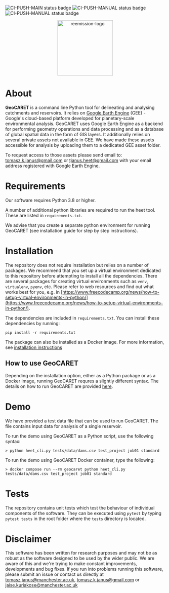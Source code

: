 ![CI-PUSH-MAIN status badge](https://github.com/UoMResearchIT/heet/actions/workflows/main.yml/badge.svg?event=push)
![CI-PUSH-MANUAL status badge](https://github.com/UoMResearchIT/heet/actions/workflows/manual.yml/badge.svg?branch=main)
![CI-PUSH-MANUAL status badge](https://github.com/UoMResearchIT/heet/actions/workflows/manual.yml/badge.svg?branch=progress)

<!-- PROJECT LOGO -->
<p align="center">
    <img alt="reemission-logo" height="175" src="https://github.com/UoMResearchIT/geocaret/assets/8837107/d01e7da4-e075-483a-9d9b-953a3dd1b5d8"/>
</p>

# About

**GeoCARET** is a command line Python tool for delineating and analysing catchments and reservoirs. It relies on [Google Earth Engine](https://earthengine.google.com/) (GEE) - Google's cloud-based platform developed for planetary-scale environmental analysis. GeoCARET uses Google Earth Engine as a backend for performing geometry operations and data processing and as a database of global spatial data in the form of GIS layers. It additionally relies on several private assets not available in GEE. We have made these assets accessible for analysis by uploading them to a dedicated GEE asset folder.

To request access to those assets please send email to:
[tomasz.k.janus@gmail.com](mailto:tomasz.k.janus@gmail.com?subject=[GeoCARET]%20Request%20Asset%20Access) or
[tjanus.heet@gmail.com](mailto:tjanus.heet@gmail.com?subject=[GeoCARET]%20Request%20Asset%20Access)
with your email address registered with Google Earth Engine.

# Requirements

Our software requires Python 3.8 or higher.

A number of additional python libraries are required to run the heet tool. These are listed in `requirements.txt`.

We advise that you create a separate python environment for running GeoCARET (see installation guide for step by step instructions).

# Installation

The repository does not require installation but relies on a number of packages. We recommend that you set up a virtual environment dedicated to this repository before attempting to install all the dependencies. There are several packages for creating virtual environments such as `venv`, `virtualenv`, `pyenv`, etc. Please refer to web resources and find out what works best for you, e.g. in [https://www.freecodecamp.org/news/how-to-setup-virtual-environments-in-python/](https://www.freecodecamp.org/news/how-to-setup-virtual-environments-in-python/).

The dependencies are included in `requirements.txt`. You can install these dependencies by running:
```
pip install -r requirements.txt
```

The package can also be installed as a Docker image. For more information, see [installation instructions](https://reservoir-research.github.io/geocaret/installation/index.html)

## How to use GeoCARET

Depending on the installation option, either as a Python package or as a Docker image, running GeoCARET requres a slightly different syntax. The details on how to run GeoCARET are provided [here](https://reservoir-research.github.io/geocaret/running_geocaret/index.html).

# Demo

We have provided a test data file that can be used to run GeoCARET. The file contains input data for analysis of a single reservoir. 

To run the demo using GeoCARET as a Python script, use the following syntax:

```
> python heet_cli.py tests/data/dams.csv test_project job01 standard

```

To run the demo using GeoCARET Docker container, type the following:

```
> docker compose run --rm geocaret python heet_cli.py tests/data/dams.csv test_project job01 standard

```

# Tests

The repository contains unit tests which test the behaviour of individual components of the software. They can be executed using `pytest` by typing `pytest tests` in the root folder where the `tests` directory is located.

# Disclaimer

This software has been written for research purposes and may not be as robust as the software designed to be used by the wider public. We are aware of this and we're trying to make constant improvements, developments and bug fixes. If you run into problems running this software, please submit an issue or contact us directly at <a href="mailto:tomasz.janus@manchester.ac.uk">tomasz.janus@manchester.ac.uk</a>, <a href="mailto:tomasz.k.janus@gmail.com">tomasz.k.janus@gmail.com</a> or <a href="mailto:jaise.kuriakose@manchester.ac.uk">jaise.kuriakose@manchester.ac.uk</a>
